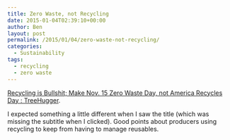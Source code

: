 ```yaml
---
title: Zero Waste, not Recycling
date: 2015-01-04T02:39:10+00:00
author: Ben
layout: post
permalink: /2015/01/04/zero-waste-not-recycling/
categories:
  - Sustainability
tags:
  - recycling
  - zero waste
---
```

[Recycling is Bullshit; Make Nov. 15 Zero Waste Day, not America Recycles Day : TreeHugger](http://www.treehugger.com/sustainable-product-design/recycling-is-bullshit-make-nov-15-zero-waste-day-not-america-recycles-day.html).

I expected something a little different when I saw the title (which was missing the subtitle when I clicked). Good points about producers using recycling to keep from having to manage reusables.